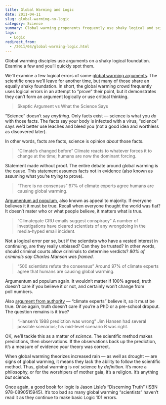 ```yaml
---
title: Global Warming and Logic
date: 2011-04-11
slug: global-warming-no-logic
category: Science
summary: Global warming proponents frequently use shaky logical and scientific foundations. Learning from their mistakes helps the rest of us to use critical thinking.
tags:
  - Logic
redirect_from:
  - /2011/04/global-warming-logic.html
---
```




Global warming disciples use arguments on a shaky logical foundation.
Examine a few and you’ll quickly spot them.

We’ll examine a few logical errors of some [global warming arguments](http://skepticalscience.com/argument.php). The scientific
ones we’ll leave for another time, but many of those share an equally
shaky foundation. In short, the global warming crowd frequently uses
logical errors in an attempt to “prove” their point, but it demonstrates
they can’t form an argument logically or use critical thinking.

> Skeptic Argument vs What the Science Says

“Science” doesn’t say *anything*. Only facts exist — science is what you
*do* with those facts. The facts say your body is infected with a virus,
“science” says we’d better use leaches and bleed you (not a good idea
and worthless as discovered later).

In other words, facts are facts, science is opinion *about* those facts.

> “Climate’s changed before” Climate reacts to whatever forces it to
> change at the time; humans are now the dominant forcing.

Statement made without proof. The entire debate around global warming is
the cause. This statement assumes facts not in evidence (also known as
assuming what you’re trying to prove).

> “There is no consensus” 97% of climate experts agree humans are
> causing global warming.

[Argumentum ad populum](http://en.wikipedia.org/wiki/Appeal_to_the_majority), also
known as appeal to majority. If everyone believes it it must be true.
Recall when everyone thought the world was flat? It doesn’t mater who or
what people believe, it matters what is true.

> “Climategate CRU emails suggest conspiracy” A number of investigations
> have cleared scientists of any wrongdoing in the media-hyped
> email incident.

Not a logical error per se, but if the scientists who have a vested
interest in continuing, are they really unbiased? Can they be trusted?
In other words, should criminal courts allow criminals to determine
verdicts? *80% of criminals say Charles Manson was framed.*

> “500 scientists refute the consensus” Around 97% of climate experts
> agree that humans are causing global warming.

Argumentum ad populum again. It wouldn’t matter if 100% agreed, truth
doesn’t care if you believe it or not, and certainly won’t change from
poll numbers.

Also [argument from authority](http://en.wikipedia.org/wiki/Appeal_to_authority) — “climate
experts” believe it, so it must be true. Once again, truth doesn’t care
if you’re a PhD or a pre-school dropout. The question remains is
it true?

> “Hansen’s 1988 prediction was wrong” Jim Hansen had several possible
> scenarios; his mid-level scenario B was right.

OK, we’ll tackle this as a matter of *science*. The scientific method
makes predictions, then observations. If the observations back up the
prediction, it’s a measure of evidence your theory was correct.

When global warming theorizes increased rain — as well as drought — are
signs of global warming, it means they lack the ability to follow the
scientific method. Thus, global warming is *not* science *by
definition*. It’s more a philosophy, or for the worshipers of mother
gaia, it’s a religion. It’s anything *but* science.

Once again, a good book for logic is Jason Lisle’s “Discerning Truth”
(ISBN 978-0890515945). It’s too bad so many global warming “scientists”
haven’t read it as they continue to make basic Logic 101 errors.


